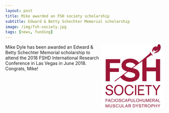 ```yaml
---
layout: post  
title: Mike awarded an FSH society scholarship  
subtitle: Edward & Betty Schechter Memorial scholarship  
image: /img/fsh-society.jpg  
tags: [news, funding]  
---
```


<img align="right" src="/img/fsh-society.jpg" style="width:200px !important;height:200px !important;" />
Mike Dyle has been awarded an Edward & Betty Schechter Memorial scholarship to attend the 2018 FSHD International Research Conference in Las Vegas in June 2018. Congrats, Mike!
<br>
<br>

